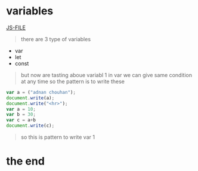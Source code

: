 # variables
[JS-FILE](../js/variables-5.js)
>there are 3 type of variables
* var
* let
* const
> but now are tasting aboue variabl 1 in var we can give same condition at any time so the pattern is to write these
```javascript
var a = ("adnan chouhan");
document.write(a);
document.write("<hr>");
var a = 10;
var b = 30;
var c = a+b
document.write(c);
```
> so this is pattern to write var 1
# the end
